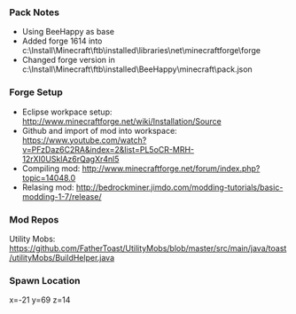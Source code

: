 ### Pack Notes
* Using BeeHappy as base
* Added forge 1614 into c:\Install\Minecraft\ftb\installed\libraries\net\minecraftforge\forge
* Changed forge version in c:\Install\Minecraft\ftb\installed\BeeHappy\minecraft\pack.json


### Forge Setup
* Eclipse workpace setup: http://www.minecraftforge.net/wiki/Installation/Source
* Github and import of mod into workspace: https://www.youtube.com/watch?v=PFzDaz6C2RA&index=2&list=PL5oCR-MRH-12rXI0USklAz6rQagXr4nl5
* Compiling mod: http://www.minecraftforge.net/forum/index.php?topic=14048.0
* Relasing mod: http://bedrockminer.jimdo.com/modding-tutorials/basic-modding-1-7/release/


### Mod Repos
Utility Mobs: https://github.com/FatherToast/UtilityMobs/blob/master/src/main/java/toast/utilityMobs/BuildHelper.java


### Spawn Location
x=-21
y=69
z=14
